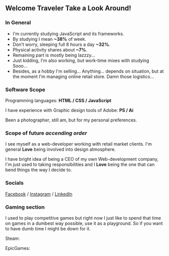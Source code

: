 ## Welcome Traveler Take a Look Around!

### In General

 - I'm currently studying JavaScript and its frameworks.
 - By studying I mean **~38%** of week.
 - Don't worry, sleeping full 8 hours a day **~32%**.
 - Physical activity shares about **~7%**.
 - Remaining part is mostly being lazzzy...
 - Just kidding, I'm also working, but work-time mixes with studying Sooo...
 - Besides, as a hobby I'm selling... Anything... depends on situation,
  but at the moment I'm managing online retail store. Damn those logistics...

### Software Scope

Programming languages: **HTML / CSS / JavaScript**

I have experience with Graphic design tools of Adobe: **PS / Ai**

Been a photographer, still am, but for my personal preferences.

### Scope of future *accending order*

I see myself as a web-developer working with retail market clients.
I'm general **Love** being involved into design atmosphere.

I have bright idea of being a CEO of my own Web-development company,
I'm just used to taking responsibilities and I **Love** being the one
that can bend things the way I decide to.

### Socials

[Facebook](https://www.facebook.com/vaidas.buslavicius) / [Instagram](https://www.instagram.com/atleiskite_mokausi/) / [LinkedIn](https://www.linkedin.com/in/vaidas-buslavi%C4%8Dius-2a6b4823b/)

### Gaming section

I used to play competitive games but right now I just like to spend
that time on games in a dumbest way possible, use it as a playground.
So if you want to have dumb time I might be down for it.

Steam:

EpicGames:

